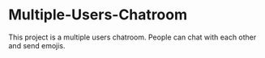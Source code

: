 # Multiple-Users-Chatroom

This project is a multiple users chatroom. People can chat with each other and send emojis.
